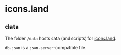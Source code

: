 # icons.land

## data

The folder `/data` hosts data (and scripts) for [icons.land](https://icons.land).

`db.json` is a `json-server`-compatible file.
